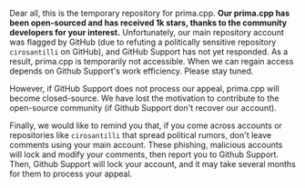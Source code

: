 Dear all, this is the temporary repository for prima.cpp. **Our prima.cpp has been open-sourced and has received 1k stars, thanks to the community developers for your interest.** Unfortunately, our main repository account was flagged by GitHub (due to refuting a politically sensitive repository `cirosantilli` on GitHub), and GitHub Support has not yet responded. As a result, prima.cpp is temporarily not accessible. When we can regain access depends on Github Support's work efficiency. Please stay tuned. 

However, if GitHub Support does not process our appeal, prima.cpp will become closed-source. We have lost the motivation to contribute to the open-source community (if Github Support don't recover our account).

Finally, we would like to remind you that, if you come across accounts or repositories like `cirosantilli` that spread political rumors, don't leave comments using your main account. These phishing, malicious accounts will lock and modify your comments, then report you to Github Support. Then, Github Support will lock your account, and it may take several months for them to process your appeal.
